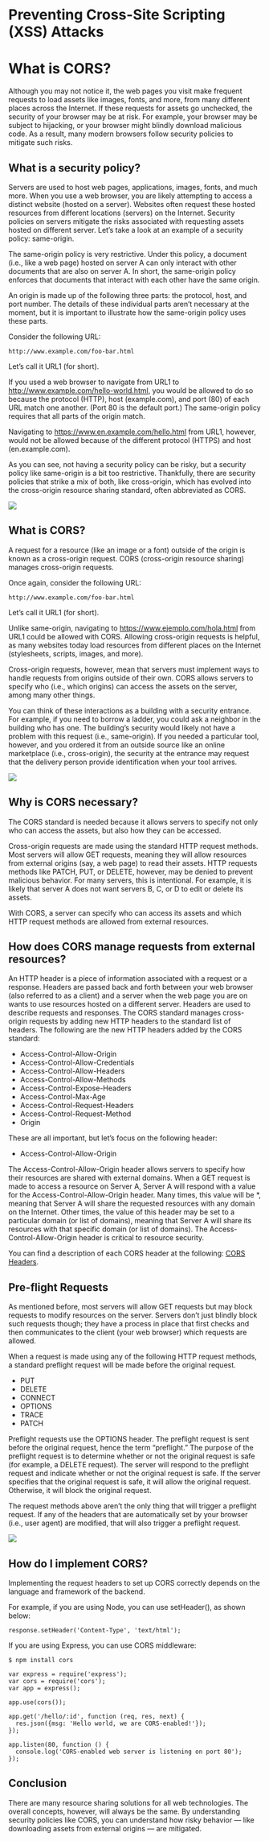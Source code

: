 # Preventing Cross-Site Scripting (XSS) Attacks

# What is CORS?

Although you may not notice it, the web pages you visit make frequent requests to load assets like images, fonts, and more, from many different places across the Internet. If these requests for assets go unchecked, the security of your browser may be at risk. For example, your browser may be subject to hijacking, or your browser might blindly download malicious code. As a result, many modern browsers follow security policies to mitigate such risks.

## What is a security policy?
Servers are used to host web pages, applications, images, fonts, and much more. When you use a web browser, you are likely attempting to access a distinct website (hosted on a server). Websites often request these hosted resources from different locations (servers) on the Internet. Security policies on servers mitigate the risks associated with requesting assets hosted on different server. Let’s take a look at an example of a security policy: same-origin.

The same-origin policy is very restrictive. Under this policy, a document (i.e., like a web page) hosted on server A can only interact with other documents that are also on server A. In short, the same-origin policy enforces that documents that interact with each other have the same origin.

An origin is made up of the following three parts: the protocol, host, and port number. The details of these individual parts aren’t necessary at the moment, but it is important to illustrate how the same-origin policy uses these parts.

Consider the following URL:
```
http://www.example.com/foo-bar.html
```
Let’s call it URL1 (for short).

If you used a web browser to navigate from URL1 to http://www.example.com/hello-world.html, you would be allowed to do so because the protocol (HTTP), host (example.com), and port (80) of each URL match one another. (Port 80 is the default port.) The same-origin policy requires that all parts of the origin match.

Navigating to https://www.en.example.com/hello.html from URL1, however, would not be allowed because of the different protocol (HTTPS) and host (en.example.com).

As you can see, not having a security policy can be risky, but a security policy like same-origin is a bit too restrictive. Thankfully, there are security policies that strike a mix of both, like cross-origin, which has evolved into the cross-origin resource sharing standard, often abbreviated as CORS.

![](./img/same-origin.svg)

## What is CORS?
A request for a resource (like an image or a font) outside of the origin is known as a cross-origin request. CORS (cross-origin resource sharing) manages cross-origin requests.

Once again, consider the following URL:
```
http://www.example.com/foo-bar.html
```

Let’s call it URL1 (for short).

Unlike same-origin, navigating to https://www.ejemplo.com/hola.html from URL1 could be allowed with CORS. Allowing cross-origin requests is helpful, as many websites today load resources from different places on the Internet (stylesheets, scripts, images, and more).

Cross-origin requests, however, mean that servers must implement ways to handle requests from origins outside of their own. CORS allows servers to specify who (i.e., which origins) can access the assets on the server, among many other things.

You can think of these interactions as a building with a security entrance. For example, if you need to borrow a ladder, you could ask a neighbor in the building who has one. The building’s security would likely not have a problem with this request (i.e., same-origin). If you needed a particular tool, however, and you ordered it from an outside source like an online marketplace (i.e., cross-origin), the security at the entrance may request that the delivery person provide identification when your tool arrives.

![](./img/cross-origin.svg)

## Why is CORS necessary?
The CORS standard is needed because it allows servers to specify not only who can access the assets, but also how they can be accessed.

Cross-origin requests are made using the standard HTTP request methods. Most servers will allow GET requests, meaning they will allow resources from external origins (say, a web page) to read their assets. HTTP requests methods like PATCH, PUT, or DELETE, however, may be denied to prevent malicious behavior. For many servers, this is intentional. For example, it is likely that server A does not want servers B, C, or D to edit or delete its assets.

With CORS, a server can specify who can access its assets and which HTTP request methods are allowed from external resources.

## How does CORS manage requests from external resources?
An HTTP header is a piece of information associated with a request or a response. Headers are passed back and forth between your web browser (also referred to as a client) and a server when the web page you are on wants to use resources hosted on a different server. Headers are used to describe requests and responses. The CORS standard manages cross-origin requests by adding new HTTP headers to the standard list of headers. The following are the new HTTP headers added by the CORS standard:
* Access-Control-Allow-Origin
* Access-Control-Allow-Credentials
* Access-Control-Allow-Headers
* Access-Control-Allow-Methods
* Access-Control-Expose-Headers
* Access-Control-Max-Age
* Access-Control-Request-Headers
* Access-Control-Request-Method
* Origin

These are all important, but let’s focus on the following header:
* Access-Control-Allow-Origin

The Access-Control-Allow-Origin header allows servers to specify how their resources are shared with external domains. When a GET request is made to access a resource on Server A, Server A will respond with a value for the Access-Control-Allow-Origin header. Many times, this value will be *, meaning that Server A will share the requested resources with any domain on the Internet. Other times, the value of this header may be set to a particular domain (or list of domains), meaning that Server A will share its resources with that specific domain (or list of domains). The Access-Control-Allow-Origin header is critical to resource security.

You can find a description of each CORS header at the following: [CORS Headers](https://developer.mozilla.org/en-US/docs/Web/HTTP/Headers#CORS).

## Pre-flight Requests
As mentioned before, most servers will allow GET requests but may block requests to modify resources on the server. Servers don’t just blindly block such requests though; they have a process in place that first checks and then communicates to the client (your web browser) which requests are allowed.

When a request is made using any of the following HTTP request methods, a standard preflight request will be made before the original request.
* PUT
* DELETE
* CONNECT
* OPTIONS
* TRACE
* PATCH

Preflight requests use the OPTIONS header. The preflight request is sent before the original request, hence the term “preflight.” The purpose of the preflight request is to determine whether or not the original request is safe (for example, a DELETE request). The server will respond to the preflight request and indicate whether or not the original request is safe. If the server specifies that the original request is safe, it will allow the original request. Otherwise, it will block the original request.

The request methods above aren’t the only thing that will trigger a preflight request. If any of the headers that are automatically set by your browser (i.e., user agent) are modified, that will also trigger a preflight request.

![](./img/preflight.svg)

## How do I implement CORS?
Implementing the request headers to set up CORS correctly depends on the language and framework of the backend.

For example, if you are using Node, you can use setHeader(), as shown below:
```JS
response.setHeader('Content-Type', 'text/html');
```

If you are using Express, you can use CORS middleware:
```
$ npm install cors
```

```JS
var express = require('express');
var cors = require('cors');
var app = express();
 
app.use(cors());
 
app.get('/hello/:id', function (req, res, next) {
  res.json({msg: 'Hello world, we are CORS-enabled!'});
});
 
app.listen(80, function () {
  console.log('CORS-enabled web server is listening on port 80');
});
```

## Conclusion
There are many resource sharing solutions for all web technologies. The overall concepts, however, will always be the same. By understanding security policies like CORS, you can understand how risky behavior — like downloading assets from external origins — are mitigated.
